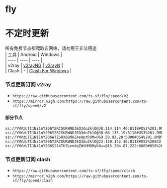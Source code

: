 # fly
# 不定时更新
所有免费节点都爬取自网络，请勿用于非法用途  
|  工具  | Android  | Windows  |  
|  ----  | ----   | ----  |  
| v2ray  | [v2rayNG](https://github.com/2dust/v2rayNG/releases) | [v2rayN](https://github.com/2dust/v2rayN/releases) |  
| Clash  | - | [Clash For Windows](https://github.com/2dust/clashN/releases) | 
  
### 节点更新订阅  v2ray
- `https://raw.githubusercontent.com/ts-sf/fly/speed/v2`  
- `https://mirror.v2gh.com/https://raw.githubusercontent.com/ts-sf/fly/speed/v2`  

#### 部分节点  
``` 
ss://YWVzLTI1Ni1nY206Y2RCSURWNDJEQ3duZklO@38.114.114.46:8118#US2%201.9MB%2Fs
ss://YWVzLTI1Ni1nY206Y2RCSURWNDJEQ3duZklO@38.68.135.19:8118#US3%201.9MB%2Fs
ss://YWVzLTI1Ni1nY206WTZSOXBBdHZ4eHptR0M=@69.50.93.28:5000#US4%201.8MB%2Fs
ss://YWVzLTI1Ni1nY206Y2RCSURWNDJEQ3duZklO@23.150.152.16:8118#US5%20833.3KB%2Fs
ss://YWVzLTI1Ni1nY206S2l4THZLendqZWtHMDBybQ==@15.204.87.222:8080#US6%201.8MB%2Fs
```
### 节点更新订阅  clash
- `https://raw.githubusercontent.com/ts-sf/fly/speed/clash`  
- `https://mirror.v2gh.com/https://raw.githubusercontent.com/ts-sf/fly/speed/clash`  


